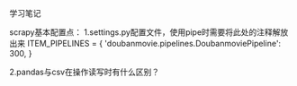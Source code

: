 学习笔记

scrapy基本配置点：
1.settings.py配置文件，使用pipe时需要将此处的注释解放出来
    ITEM_PIPELINES = {
    'doubanmovie.pipelines.DoubanmoviePipeline': 300,
    }

2.pandas与csv在操作读写时有什么区别？
